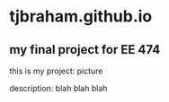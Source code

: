 # tjbraham.github.io
## my final project for EE 474
this is my project: picture

description: blah blah blah